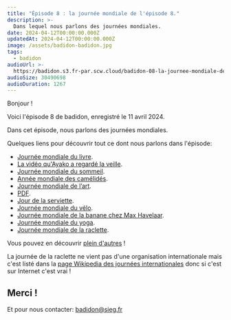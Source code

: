 ```yaml
---
title: "Épisode 8 : la journée mondiale de l'épisode 8."
description: >-
  Dans lequel nous parlons des journées mondiales.
date: 2024-04-12T00:00:00.000Z
updatedAt: 2024-04-12T00:00:00.000Z
image: /assets/badidon-badidon.jpg
tags:
  - badidon
audioUrl: >-
  https://badidon.s3.fr-par.scw.cloud/badidon-08-la-journee-mondiale-de-l-episode-8.mp3
audioSize: 30490698
audioDuration: 1267
---
```


Bonjour !

Voici l'épisode 8 de badidon, enregistré le 11 avril 2024.

Dans cet épisode, nous parlons des journées mondiales.

Quelques liens pour découvrir tout ce dont nous parlons dans l'épisode:

- [Journée mondiale du livre](https://www.unesco.org/fr/days/world-book-and-copyright).
- [La vidéo qu'Ayako a regardé la veille](https://youtu.be/1-GHF_EGSw8?si=KeVUkrkxbWo1D6jW).
- [Journée mondiale du sommeil](https://fr.wikipedia.org/wiki/Journée_internationale_du_sommeil).
- [Année mondiale des camélidés](https://www.fao.org/camelids-2024/fr).
- [Journée mondiale de l’art](https://www.unesco.org/fr/days/art-day).
- [PDF](https://fr.wikipedia.org/wiki/Portable_Document_Format).
- [Jour de la serviette](https://fr.wikipedia.org/wiki/Towel_day).
- [Journée mondiale du vélo](https://www.un.org/fr/observances/bicycle-day).
- [Journée mondiale de la banane chez Max Havelaar](https://www.fairtrademaxhavelaar.ch/fr/a-propos-de-nous/campagnes-et-activites/30-ans-fairtrade-max-havelaar/world-banana-day).
- [Journée mondiale du yoga](https://www.un.org/fr/observances/yoga-day).
- [Journée mondiale de la raclette](https://www.richesmonts.fr/journee-mondiale-de-la-raclette).

Vous pouvez en découvrir [plein d'autres](https://fr.wikipedia.org/wiki/Journée_internationale) !

La journée de la raclette ne vient pas d'une organisation internationale mais c'est listé dans la [page Wikipedia des journées internationales](https://fr.wikipedia.org/wiki/Journée_internationale) donc si c'est sur Internet c'est vrai !

## Merci !

Et pour nous contacter: [badidon@sieg.fr](mailto:badidon@sieg.fr)

